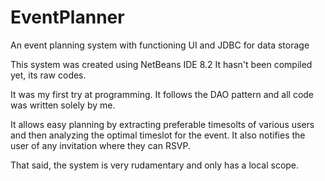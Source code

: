# EventPlanner
An event planning system with functioning UI and JDBC for data storage

This system was created using NetBeans IDE 8.2
It hasn't been compiled yet, its raw codes.

It was my first try at programming.
It follows the DAO pattern and all code was written solely by me.

It allows easy planning by extracting preferable timesolts of various users and then analyzing the optimal timeslot for the event.
It also notifies the user of any invitation where they can RSVP.

That said, the system is very rudamentary and only has a local scope.
